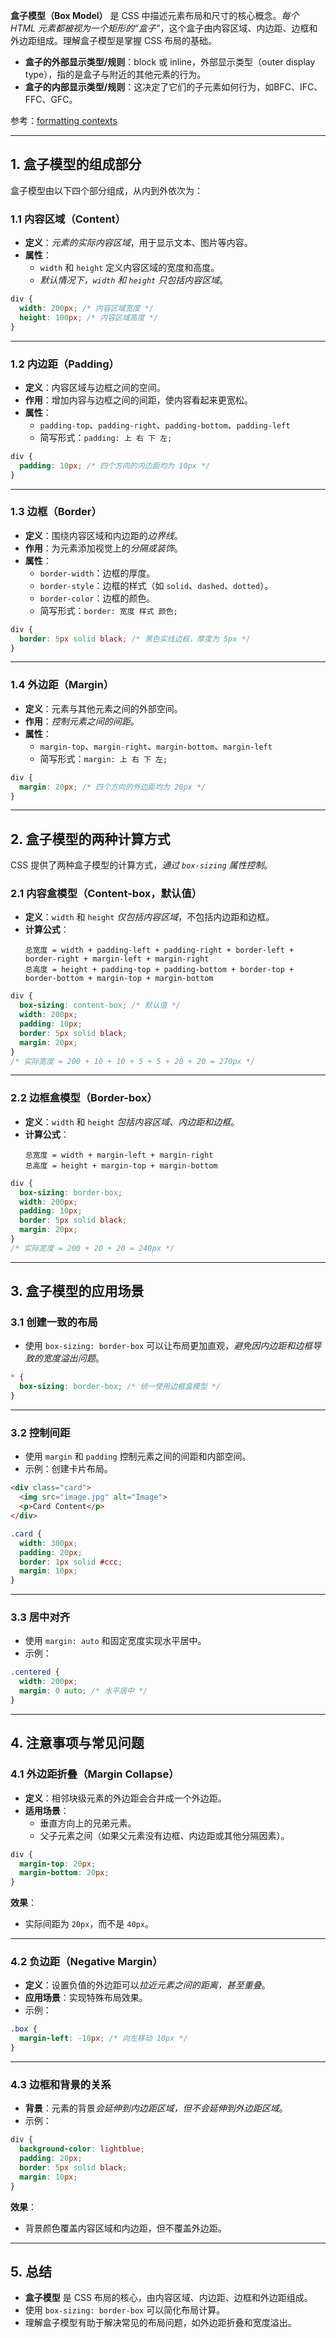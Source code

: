 **盒子模型（Box Model）** 是 CSS 中描述元素布局和尺寸的核心概念。*每个 HTML 元素都被视为一个矩形的“盒子”*，这个盒子由内容区域、内边距、边框和外边距组成。理解盒子模型是掌握 CSS 布局的基础。


- **盒子的外部显示类型/规则**：block 或 inline，外部显示类型（outer display type），指的是盒子与附近的其他元素的行为。
- **盒子的内部显示类型/规则**：这决定了它们的子元素如何行为，如BFC、IFC、FFC、GFC。

参考：[formatting contexts](https://developer.mozilla.org/en-US/docs/Web/CSS/Visual_formatting_model#formatting_contexts_and_the_display_property)

---

## 1. 盒子模型的组成部分

盒子模型由以下四个部分组成，从内到外依次为：

### 1.1 内容区域（Content）
- **定义**：*元素的实际内容区域*，用于显示文本、图片等内容。
- **属性**：
  - `width` 和 `height` 定义内容区域的宽度和高度。
  - *默认情况下，`width` 和 `height` 只包括内容区域*。

```css
div {
  width: 200px; /* 内容区域宽度 */
  height: 100px; /* 内容区域高度 */
}
```

---

### 1.2 内边距（Padding）
- **定义**：内容区域与边框之间的空间。
- **作用**：增加内容与边框之间的间距，使内容看起来更宽松。
- **属性**：
  - `padding-top`、`padding-right`、`padding-bottom`、`padding-left`
  - 简写形式：`padding: 上 右 下 左;`

```css
div {
  padding: 10px; /* 四个方向的内边距均为 10px */
}
```

---

### 1.3 边框（Border）
- **定义**：围绕内容区域和内边距的*边界线*。
- **作用**：为元素添加视觉上的*分隔或装饰*。
- **属性**：
  - `border-width`：边框的厚度。
  - `border-style`：边框的样式（如 `solid`、`dashed`、`dotted`）。
  - `border-color`：边框的颜色。
  - 简写形式：`border: 宽度 样式 颜色;`

```css
div {
  border: 5px solid black; /* 黑色实线边框，厚度为 5px */
}
```

---

### 1.4 外边距（Margin）
- **定义**：元素与其他元素之间的外部空间。
- **作用**：*控制元素之间的间距*。
- **属性**：
  - `margin-top`、`margin-right`、`margin-bottom`、`margin-left`
  - 简写形式：`margin: 上 右 下 左;`

```css
div {
  margin: 20px; /* 四个方向的外边距均为 20px */
}
```

---

## 2. 盒子模型的两种计算方式

CSS 提供了两种盒子模型的计算方式，*通过 `box-sizing` 属性控制*。

### 2.1 内容盒模型（Content-box，默认值）
- **定义**：`width` 和 `height` *仅包括内容区域*，不包括内边距和边框。
- **计算公式**：
  ```
  总宽度 = width + padding-left + padding-right + border-left + border-right + margin-left + margin-right
  总高度 = height + padding-top + padding-bottom + border-top + border-bottom + margin-top + margin-bottom
  ```

```css
div {
  box-sizing: content-box; /* 默认值 */
  width: 200px;
  padding: 10px;
  border: 5px solid black;
  margin: 20px;
}
/* 实际宽度 = 200 + 10 + 10 + 5 + 5 + 20 + 20 = 270px */
```

---

### 2.2 边框盒模型（Border-box）
- **定义**：`width` 和 `height` *包括内容区域、内边距和边框*。
- **计算公式**：
  ```
  总宽度 = width + margin-left + margin-right
  总高度 = height + margin-top + margin-bottom
  ```

```css
div {
  box-sizing: border-box;
  width: 200px;
  padding: 10px;
  border: 5px solid black;
  margin: 20px;
}
/* 实际宽度 = 200 + 20 + 20 = 240px */
```

---

## 3. 盒子模型的应用场景

### 3.1 创建一致的布局
- 使用 `box-sizing: border-box` 可以让布局更加直观，*避免因内边距和边框导致的宽度溢出问题*。

```css
* {
  box-sizing: border-box; /* 统一使用边框盒模型 */
}
```

---

### 3.2 控制间距
- 使用 `margin` 和 `padding` 控制元素之间的间距和内部空间。
- 示例：创建卡片布局。
```html
<div class="card">
  <img src="image.jpg" alt="Image">
  <p>Card Content</p>
</div>
```

```css
.card {
  width: 300px;
  padding: 20px;
  border: 1px solid #ccc;
  margin: 10px;
}
```

---

### 3.3 居中对齐
- 使用 `margin: auto` 和固定宽度实现水平居中。
- 示例：
```css
.centered {
  width: 200px;
  margin: 0 auto; /* 水平居中 */
}
```

---

## 4. 注意事项与常见问题

### 4.1 外边距折叠（Margin Collapse）
- **定义**：相邻块级元素的外边距会合并成一个外边距。
- **适用场景**：
  - 垂直方向上的兄弟元素。
  - 父子元素之间（如果父元素没有边框、内边距或其他分隔因素）。

```css
div {
  margin-top: 20px;
  margin-bottom: 20px;
}
```

**效果**：
- 实际间距为 `20px`，而不是 `40px`。

---

### 4.2 负边距（Negative Margin）
- **定义**：设置负值的外边距可以*拉近元素之间的距离，甚至重叠*。
- **应用场景**：实现特殊布局效果。
- 示例：
```css
.box {
  margin-left: -10px; /* 向左移动 10px */
}
```

---

### 4.3 边框和背景的关系
- **背景**：元素的背景*会延伸到内边距区域，但不会延伸到外边距区域*。
- 示例：
```css
div {
  background-color: lightblue;
  padding: 20px;
  border: 5px solid black;
  margin: 10px;
}
```

**效果**：
- 背景颜色覆盖内容区域和内边距，但不覆盖外边距。

---

## **5. 总结**
- **盒子模型** 是 CSS 布局的核心，由内容区域、内边距、边框和外边距组成。
- 使用 `box-sizing: border-box` 可以简化布局计算。
- 理解盒子模型有助于解决常见的布局问题，如外边距折叠和宽度溢出。

